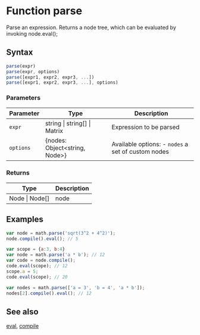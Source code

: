 # Function parse

Parse an expression. Returns a node tree, which can be evaluated by
invoking node.eval();


## Syntax

```js
parse(expr)
parse(expr, options)
parse([expr1, expr2, expr3, ...])
parse([expr1, expr2, expr3, ...], options)
```

### Parameters

Parameter | Type | Description
--------- | ---- | -----------
`expr` | string &#124; string[] &#124; Matrix | Expression to be parsed
`options` | {nodes: Object&lt;string, Node&gt;} | Available options: - `nodes` a set of custom nodes

### Returns

Type | Description
---- | -----------
Node &#124; Node[] | node


## Examples

```js
var node = math.parse('sqrt(3^2 + 4^2)');
node.compile().eval(); // 5

var scope = {a:3, b:4}
var node = math.parse('a * b'); // 12
var code = node.compile();
code.eval(scope); // 12
scope.a = 5;
code.eval(scope); // 20

var nodes = math.parse(['a = 3', 'b = 4', 'a * b']);
nodes[2].compile().eval(); // 12
```


## See also

[eval](eval.md),
[compile](compile.md)


<!-- Note: This file is automatically generated from source code comments. Changes made in this file will be overridden. -->
